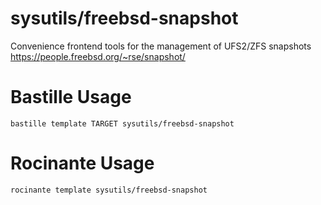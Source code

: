 # sysutils/freebsd-snapshot
Convenience frontend tools for the management of UFS2/ZFS snapshots
https://people.freebsd.org/~rse/snapshot/

# Bastille Usage
```shell
bastille template TARGET sysutils/freebsd-snapshot
```

# Rocinante Usage
```shell
rocinante template sysutils/freebsd-snapshot
```
